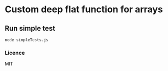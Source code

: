 # Custom deep flat function for arrays

## Run simple test

```
node simpleTests.js
```

### Licence
MIT